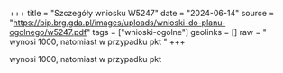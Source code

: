 +++
title = "Szczegóły wniosku W5247"
date = "2024-06-14"
source = "https://bip.brg.gda.pl/images/uploads/wnioski-do-planu-ogolnego/w5247.pdf"
tags = ["wnioski-ogolne"]
geolinks = []
raw = " wynosi 1000, natomiast w przypadku pkt "
+++

 wynosi 1000, natomiast w przypadku pkt 


